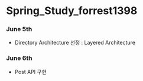 # Spring_Study_forrest1398

### June 5th 
- Directory Architecture 선정 : Layered Architecture

### June 6th 
- Post API 구현 
